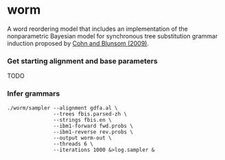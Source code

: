 worm
====

A word reordering model that includes an implementation of the nonparametric Bayesian model for synchronous tree substitution grammar induction proposed by [Cohn and Blunsom (2009)](http://anthology.aclweb.org/D/D09/D09-1037.pdf).

### Get starting alignment and base parameters

TODO

### Infer grammars

    ./worm/sampler --alignment gdfa.al \
                   --trees fbis.parsed-zh \
                   --strings fbis.en \
                   --ibm1-forward fwd.probs \
                   --ibm1-reverse rev.probs \
                   --output worm-out \
                   --threads 6 \
                   --iterations 1000 &>log.sampler &

